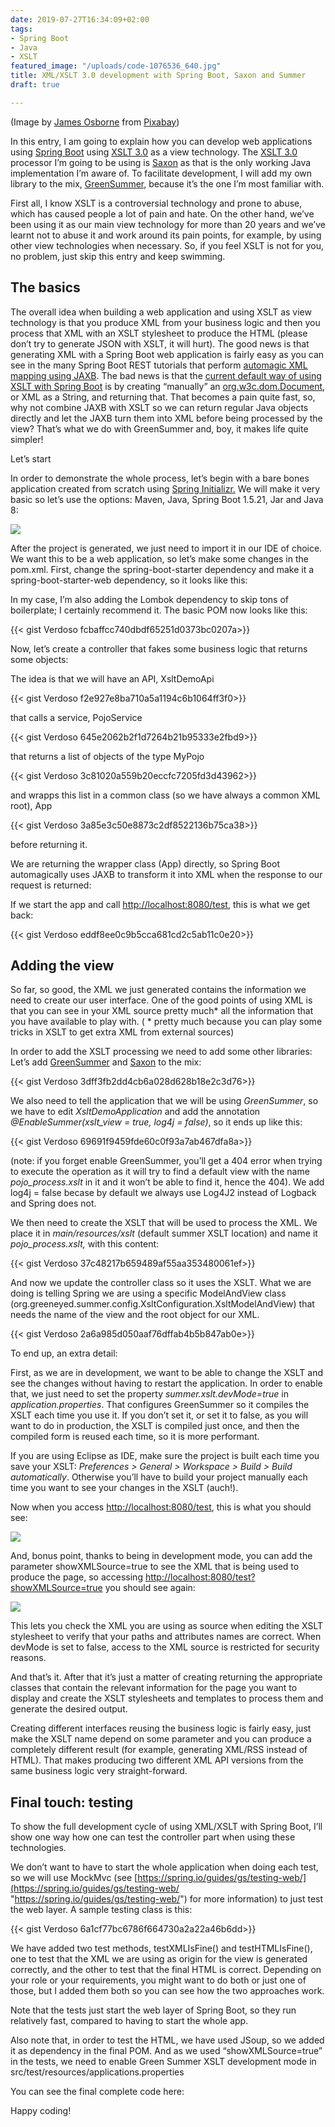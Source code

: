 ```yaml
---
date: 2019-07-27T16:34:09+02:00
tags:
- Spring Boot
- Java
- XSLT
featured_image: "/uploads/code-1076536_640.jpg"
title: XML/XSLT 3.0 development with Spring Boot, Saxon and Summer
draft: true

---
```

(Image by [James Osborne](https://pixabay.com/users/jamesmarkosborne-1640589/?utm_source=link-attribution&amp;utm_medium=referral&amp;utm_campaign=image&amp;utm_content=1076536)  from [Pixabay](https://pixabay.com/?utm_source=link-attribution&amp;utm_medium=referral&amp;utm_campaign=image&amp;utm_content=1076536))

In this entry, I am going to explain how you can develop web applications using [Spring Boot](https://spring.io/projects/spring-boot) using [XSLT 3.0](https://www.w3.org/TR/xslt-30/) as a view technology. The [XSLT 3.0](https://www.w3.org/TR/xslt-30/) processor I’m going to be using is [Saxon](http://saxon.sourceforge.net/) as that is the only working Java implementation I’m aware of. To facilitate development, I will add my own library to the mix, [GreenSummer](https://github.com/Verdoso/GreenSummer/), because it’s the one I’m most familiar with.

First all, I know XSLT is a controversial technology and prone to abuse, which has caused people a lot of pain and hate. On the other hand, we’ve been using it as our main view technology for more than 20 years and we’ve learnt not to abuse it and work around its pain points, for example, by using other view technologies when necessary. So, if you feel XSLT is not for you, no problem, just skip this entry and keep swimming.

## The basics

The overall idea when building a web application and using XSLT as view technology is that you produce XML from your business logic and then you process that XML with an XSLT stylesheet to produce the HTML (please don’t try to generate JSON with XSLT, it will hurt). The good news is that generating XML with a Spring Boot web application is fairly easy as you can see in the many Spring Boot REST tutorials that perform [automagic XML mapping using JAXB](https://docs.spring.io/spring/docs/current/spring-framework-reference/data-access.html#oxm). The bad news is that the [current default way of using XSLT with Spring Boot](https://docs.spring.io/spring/docs/current/spring-framework-reference/web.html#mvc-view-xslt) is by creating “manually” an [org.w3c.dom.Document](https://docs.oracle.com/javase/8/docs/api/org/w3c/dom/Document.html), or XML as a String, and returning that. That becomes a pain quite fast, so, why not combine JAXB with XSLT so we can return regular Java objects directly and let the JAXB turn them into XML before being processed by the view? That’s what we do with GreenSummer and, boy, it makes life quite simpler!

Let’s start

In order to demonstrate the whole process, let’s begin with a bare bones application created from scratch using [Spring Initializr.](https://start.spring.io/) We will make it very basic so let’s use the options: Maven, Java, Spring Boot 1.5.21, Jar and Java 8:

![](/uploads/Spring-Init.PNG)

After the project is generated, we just need to import it in our IDE of choice. We want this to be a web application, so let’s make some changes in the pom.xml. First, change the spring-boot-starter dependency and make it a spring-boot-starter-web dependency, so it looks like this:

In my case, I’m also adding the Lombok dependency to skip tons of boilerplate; I certainly recommend it. The basic POM now looks like this:

{{< gist Verdoso fcbaffcc740dbdf65251d0373bc0207a>}}

Now, let’s create a controller that fakes some business logic that returns some objects:

The idea is that we will have an API, XsltDemoApi

{{< gist Verdoso f2e927e8ba710a5a1194c6b1064ff3f0>}}

that calls a service, PojoService

{{< gist Verdoso 645e2062b2f1d7264b21b95333e2fbd9>}}

that returns a list of objects of the type MyPojo

{{< gist Verdoso 3c81020a559b20eccfc7205fd3d43962>}}

and wrapps this list in a common class (so we have always a common XML root), App

{{< gist Verdoso 3a85e3c50e8873c2df8522136b75ca38>}}

before returning it.

We are returning the wrapper class (App) directly, so Spring Boot automagically uses JAXB to transform it into XML when the response to our request is returned:

If we start the app and call [http://localhost:8080/test](http://localhost:8080/test), this is what we get back:

{{< gist Verdoso eddf8ee0c9b5cca681cd2c5ab11c0e20>}}

## Adding the view

So far, so good, the XML we just generated contains the information we need to create our user interface. One of the good points of using XML is that you can see in your XML source pretty much* all the information that you have available to play with. ( * pretty much because you can play some tricks in XSLT to get extra XML from external sources)

In order to add the XSLT processing we need to add some other libraries: Let’s add [GreenSummer](https://github.com/Verdoso/GreenSummer/) and [Saxon](http://saxon.sourceforge.net/) to the mix:

{{< gist Verdoso 3dff3fb2dd4cb6a028d628b18e2c3d76>}}

We also need to tell the application that we will be using _GreenSummer_, so we have to edit _XsltDemoApplication_ and add the annotation _@EnableSummer(xslt_view = true, log4j = false)_, so it ends up like this:

{{< gist Verdoso 69691f9459fde60c0f93a7ab467dfa8a>}}

(note: if you forget enable GreenSummer, you’ll get a 404 error when trying to execute the operation as it will try to find a default view with the name _pojo_process.xslt_ in it and it won’t be able to find it, hence the 404). We add log4j = false becase by default we always use Log4J2 instead of Logback and Spring does not.

We then need to create the XSLT that will be used to process the XML. We place it in _main/resources/xslt_ (default summer XSLT location) and name it _pojo_process.xslt,_ with this content:

{{< gist Verdoso 37c48217b659489af55aa353480061ef>}}

And now we update the controller class so it uses the XSLT. What we are doing is telling Spring we are using a specific ModelAndView class (org.greeneyed.summer.config.XsltConfiguration.XsltModelAndView) that needs the name of the view and the root object for our XML.

{{< gist Verdoso 2a6a985d050aaf76dffab4b5b847ab0e>}}

To end up, an extra detail:

First, as we are in development, we want to be able to change the XSLT and see the changes without having to restart the application. In order to enable that, we just need to set the property _summer.xslt.devMode=true_ in _application.properties_. That configures GreenSummer so it compiles the XSLT each time you use it. If you don’t set it, or set it to false, as you will want to do in production, the XSLT is compiled just once, and then the compiled form is reused each time, so it is more performant.

If you are using Eclipse as IDE, make sure the project is built each time you save your XSLT: _Preferences > General > Workspace > Build > Build automatically_. Otherwise you’ll have to build your project manually each time you want to see your changes in the XSLT (auch!).

Now when you access [http://localhost:8080/test](http://localhost:8080/test), this is what you should see:

![](/uploads/HTML_test.PNG)

And, bonus point, thanks to being in development mode, you can add the parameter showXMLSource=true to see the XML that is being used to produce the page, so accessing [http://localhost:8080/test?showXMLSource=true](http://localhost:8080/test?showXMLSource=true) you should see again:

![](/uploads/showXMLSource.PNG)

This lets you check the XML you are using as source when editing the XSLT stylesheet to verify that your paths and attributes names are correct. When devMode is set to false, access to the XML source is restricted for security reasons.

And that’s it. After that it’s just a matter of creating returning the appropriate classes that contain the relevant information for the page you want to display and create the XSLT stylesheets and templates to process them and generate the desired output.

Creating different interfaces reusing the business logic is fairly easy, just make the XSLT name depend on some parameter and you can produce a completely different result (for example, generating XML/RSS instead of HTML). That makes producing two different XML API versions from the same business logic very straight-forward.

## Final touch: testing

To show the full development cycle of using XML/XSLT with Spring Boot, I’ll show one way how one can test the controller part when using these technologies.

We don’t want to have to start the whole application when doing each test, so we will use MockMvc (see [https://spring.io/guides/gs/testing-web/](https://spring.io/guides/gs/testing-web/ "https://spring.io/guides/gs/testing-web/") for more information) to just test the web layer. A sample testing class is this:

{{< gist Verdoso 6a1cf77bc6786f664730a2a22a46b6dd>}}

We have added two test methods, testXMLIsFine() and testHTMLIsFine(), one to test that the XML we are using as origin for the view is generated correctly, and the other to test that the final HTML is correct. Depending on your role or your requirements, you might want to do both or just one of those, but I added them both so you can see how the two approaches work.

Note that the tests just start the web layer of Spring Boot, so they run relatively fast, compared to having to start the whole app.

Also note that, in order to test the HTML, we have used JSoup, so we added it as dependency in the final POM. And as we used “showXMLSource=true” in the tests, we need to enable Green Summer XSLT development mode in src/test/resources/applications.properties

You can see the final complete code here:

Happy coding!